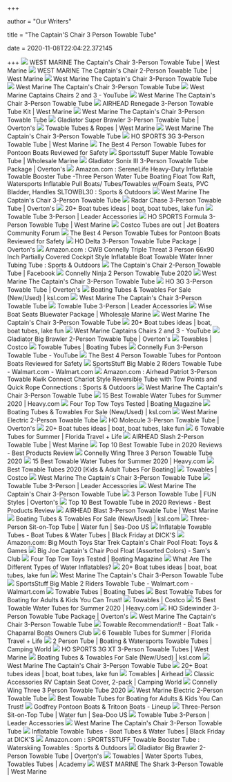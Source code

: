 +++
        
author = "Our Writers"
        
title = "The Captain'S Chair 3 Person Towable Tube"
        
date = 2020-11-08T22:04:22.372145
        
+++
[ ![](https://newcontent.westmarine.com/content/images/catalog/full/18459248_FUL.jpg)](https://newcontent.westmarine.com/content/images/catalog/full/18459248_FUL.jpg) WEST MARINE The Captain's Chair 3-Person Towable Tube | West Marine
[ ![](https://newcontent.westmarine.com/content/images/catalog/full/18459230_FUL.jpg)](https://newcontent.westmarine.com/content/images/catalog/full/18459230_FUL.jpg) WEST MARINE The Captain's Chair 2-Person Towable Tube | West Marine
[ ![](https://newcontent.westmarine.com/content/images/catalog/large/19101567_LRG.jpg)](https://newcontent.westmarine.com/content/images/catalog/large/19101567_LRG.jpg) West Marine The Captain's Chair 3-Person Towable Tube
[ ![](https://newcontent.westmarine.com/content/images/catalog/large/16959108_LRG.jpg)](https://newcontent.westmarine.com/content/images/catalog/large/16959108_LRG.jpg) West Marine The Captain's Chair 3-Person Towable Tube
[ ![](https://i.ytimg.com/vi/TLyC_eA0SDo/maxresdefault.jpg)](https://i.ytimg.com/vi/TLyC_eA0SDo/maxresdefault.jpg) West Marine Captains Chairs 2 and 3 - YouTube
[ ![](https://newcontent.westmarine.com/content/images/catalog/large/16959074_LRG.jpg)](https://newcontent.westmarine.com/content/images/catalog/large/16959074_LRG.jpg) West Marine The Captain's Chair 3-Person Towable Tube
[ ![](https://newcontent.westmarine.com/content/images/catalog/full/19637404_FUL.16092019083007.jpg)](https://newcontent.westmarine.com/content/images/catalog/full/19637404_FUL.16092019083007.jpg) AIRHEAD Renegade 3-Person Towable Tube Kit | West Marine
[ ![](https://newcontent.westmarine.com/content/images/catalog/large/13565544_LRG.jpg)](https://newcontent.westmarine.com/content/images/catalog/large/13565544_LRG.jpg) West Marine The Captain's Chair 3-Person Towable Tube
[ ![](https://www.overtons.com/dw/image/v2/BCJK_PRD/on/demandware.static/-/Sites-global-master-catalog/default/dw86badd0b/images/large/321559_2.jpg?sw=1350&sh=1000&sm=fit)](https://www.overtons.com/dw/image/v2/BCJK_PRD/on/demandware.static/-/Sites-global-master-catalog/default/dw86badd0b/images/large/321559_2.jpg?sw=1350&sh=1000&sm=fit) Gladiator Super Brawler 3-Person Towable Tube | Overton's
[ ![](https://newcontent.westmarine.com/content/images/catalog/full/19362664_FUL.16092019113001.jpg)](https://newcontent.westmarine.com/content/images/catalog/full/19362664_FUL.16092019113001.jpg) Towable Tubes & Ropes | West Marine
[ ![](https://newcontent.westmarine.com/content/images/catalog/large/17952706_LRG.jpg)](https://newcontent.westmarine.com/content/images/catalog/large/17952706_LRG.jpg) West Marine The Captain's Chair 3-Person Towable Tube
[ ![](https://newcontent.westmarine.com/content/images/catalog/full/19362854_FUL.04042019103001.jpg)](https://newcontent.westmarine.com/content/images/catalog/full/19362854_FUL.04042019103001.jpg) HO SPORTS 3G 3-Person Towable Tube | West Marine
[ ![](https://pontoonopedia.com/wp-content/uploads/2018/02/4-person-towable.jpg)](https://pontoonopedia.com/wp-content/uploads/2018/02/4-person-towable.jpg) The Best 4 Person Towable Tubes for Pontoon Boats Reviewed for Safety
[ ![](https://cdn11.bigcommerce.com/s-6rtev5owwo/images/stencil/190x250/products/233315/191965/Super-Mable__91175.1589199674.jpg?c=2)](https://cdn11.bigcommerce.com/s-6rtev5owwo/images/stencil/190x250/products/233315/191965/Super-Mable__91175.1589199674.jpg?c=2) Sportsstuff Super Mable Towable Tube | Wholesale Marine
[ ![](https://www.overtons.com/on/demandware.static/-/Sites-global-master-catalog/default/dw46574fa0/images/large/309193_1.jpg)](https://www.overtons.com/on/demandware.static/-/Sites-global-master-catalog/default/dw46574fa0/images/large/309193_1.jpg) Gladiator Sonix III 3-Person Towable Tube Package | Overton's
[ ![](https://images-na.ssl-images-amazon.com/images/I/81wC0kFc1JL._AC_SL1500_.jpg)](https://images-na.ssl-images-amazon.com/images/I/81wC0kFc1JL._AC_SL1500_.jpg) Amazon.com : SereneLife Heavy-Duty Inflatable Towable Booster Tube -Three  Person Water Tube Boating Float Tow Raft, Watersports Inflatable Pull Boats/ Tubes/Towables w/Foam Seats, PVC Bladder, Handles SLTOWBL30 : Sports &  Outdoors
[ ![](https://newcontent.westmarine.com/content/images/catalog/large/14807168.jpg)](https://newcontent.westmarine.com/content/images/catalog/large/14807168.jpg) West Marine The Captain's Chair 3-Person Towable Tube
[ ![](https://www.overtons.com/dw/image/v2/BCJK_PRD/on/demandware.static/-/Sites-global-master-catalog/default/dw31bf5856/images/large/351394_1.jpg?sw=1350&sh=1000&sm=fit)](https://www.overtons.com/dw/image/v2/BCJK_PRD/on/demandware.static/-/Sites-global-master-catalog/default/dw31bf5856/images/large/351394_1.jpg?sw=1350&sh=1000&sm=fit) Radar Chase 3-Person Towable Tube | Overton's
[ ![](https://i.pinimg.com/236x/5f/f3/b7/5ff3b79acedc0513c576d7a55653f4d1--kite-tube-lake-toys.jpg)](https://i.pinimg.com/236x/5f/f3/b7/5ff3b79acedc0513c576d7a55653f4d1--kite-tube-lake-toys.jpg) 20+ Boat tubes ideas | boat, boat tubes, lake fun
[ ![](https://cdn.shopify.com/s/files/1/0070/6193/0042/products/3-person-towable-tube-front-back-tow-points-marine-leader-accessories-636713_1024x1024@2x.jpg?v=1566591693)](https://cdn.shopify.com/s/files/1/0070/6193/0042/products/3-person-towable-tube-front-back-tow-points-marine-leader-accessories-636713_1024x1024@2x.jpg?v=1566591693) Towable Tube 3-Person | Leader Accessories
[ ![](https://newcontent.westmarine.com/content/images/catalog/full/16246183_FUL.jpeg)](https://newcontent.westmarine.com/content/images/catalog/full/16246183_FUL.jpeg) HO SPORTS Formula 3-Person Towable Tube | West Marine
[ ![](https://i.imgur.com/8H8VZaeh.jpg)](https://i.imgur.com/8H8VZaeh.jpg) Costco Tubes are out | Jet Boaters Community Forum
[ ![](https://pontoonopedia.com/wp-content/uploads/2018/02/bandwagon-2x2.jpg)](https://pontoonopedia.com/wp-content/uploads/2018/02/bandwagon-2x2.jpg) The Best 4 Person Towable Tubes for Pontoon Boats Reviewed for Safety
[ ![](https://www.overtons.com/dw/image/v2/BCJK_PRD/on/demandware.static/-/Sites-global-master-catalog/default/dw6977cc38/images/large/109595_3.jpg?sw=1350&sh=1000&sm=fit)](https://www.overtons.com/dw/image/v2/BCJK_PRD/on/demandware.static/-/Sites-global-master-catalog/default/dw6977cc38/images/large/109595_3.jpg?sw=1350&sh=1000&sm=fit) HO Delta 3-Person Towable Tube Package | Overton's
[ ![](https://images-na.ssl-images-amazon.com/images/I/819445RkXzL._AC_SX466_.jpg)](https://images-na.ssl-images-amazon.com/images/I/819445RkXzL._AC_SX466_.jpg) Amazon.com : CWB Connelly Triple Threat 3 Person 66x90 Inch Partially  Covered Cockpit Style Inflatable Boat Towable Water Inner Tubing Tube :  Sports & Outdoors
[ ![](https://lookaside.fbsbx.com/lookaside/crawler/media/?media_id=2304774466275856)](https://lookaside.fbsbx.com/lookaside/crawler/media/?media_id=2304774466275856) The Captain's Chair 2-Person Towable Tube | Facebook
[ ![](https://cdn11.bigcommerce.com/s-6rtev5owwo/images/stencil/1280x1280/products/283653/186735/2020-Ninja__15180.1571769814.jpg?c=2)](https://cdn11.bigcommerce.com/s-6rtev5owwo/images/stencil/1280x1280/products/283653/186735/2020-Ninja__15180.1571769814.jpg?c=2) Connelly Ninja 2 Person Towable Tube 2020
[ ![](https://newcontent.westmarine.com/content/images/catalog/large/16225260_LRG.jpeg)](https://newcontent.westmarine.com/content/images/catalog/large/16225260_LRG.jpeg) West Marine The Captain's Chair 3-Person Towable Tube
[ ![](https://www.overtons.com/dw/image/v2/BCJK_PRD/on/demandware.static/-/Sites-global-master-catalog/default/dw3f4fc1c8/images/large/320958_5.jpg?sw=1350&sh=1000&sm=fit)](https://www.overtons.com/dw/image/v2/BCJK_PRD/on/demandware.static/-/Sites-global-master-catalog/default/dw3f4fc1c8/images/large/320958_5.jpg?sw=1350&sh=1000&sm=fit) HO 3G 3-Person Towable Tube | Overton's
[ ![](https://img.ksl.com/mx/mplace-classifieds.ksl.com/718304-1603408280-808092.JPG?filter=marketplace/400x300_cropped)](https://img.ksl.com/mx/mplace-classifieds.ksl.com/718304-1603408280-808092.JPG?filter=marketplace/400x300_cropped) Boating Tubes & Towables For Sale (New/Used) | ksl.com
[ ![](https://newcontent.westmarine.com/content/images/catalog/large/13565429_LRG.jpg)](https://newcontent.westmarine.com/content/images/catalog/large/13565429_LRG.jpg) West Marine The Captain's Chair 3-Person Towable Tube
[ ![](https://cdn.shopify.com/s/files/1/0070/6193/0042/products/3-person-towable-tube-front-back-tow-points-marine-leader-accessories-397072_345x@2x.jpg?v=1566591693)](https://cdn.shopify.com/s/files/1/0070/6193/0042/products/3-person-towable-tube-front-back-tow-points-marine-leader-accessories-397072_345x@2x.jpg?v=1566591693) Towable Tube 3-Person | Leader Accessories
[ ![](https://cdn11.bigcommerce.com/s-6rtev5owwo/images/stencil/1280x1280/products/227630/112606/wd1007-710_lg__17988.1558149783.jpg?c=2)](https://cdn11.bigcommerce.com/s-6rtev5owwo/images/stencil/1280x1280/products/227630/112606/wd1007-710_lg__17988.1558149783.jpg?c=2) Wise Boat Seats Bluewater Package | Wholesale Marine
[ ![](https://newcontent.westmarine.com/content/images/catalog/large/15100068_LRG.jpg)](https://newcontent.westmarine.com/content/images/catalog/large/15100068_LRG.jpg) West Marine The Captain's Chair 3-Person Towable Tube
[ ![](https://i.pinimg.com/236x/7b/00/da/7b00da8141b4f152026e6496366dd6db--water-tube-boating-fun.jpg)](https://i.pinimg.com/236x/7b/00/da/7b00da8141b4f152026e6496366dd6db--water-tube-boating-fun.jpg) 20+ Boat tubes ideas | boat, boat tubes, lake fun
[ ![](https://i.ytimg.com/vi/tCWHglWK9GI/hqdefault.jpg)](https://i.ytimg.com/vi/tCWHglWK9GI/hqdefault.jpg) West Marine Captains Chairs 2 and 3 - YouTube
[ ![](https://www.overtons.com/dw/image/v2/BCJK_PRD/on/demandware.static/-/Sites-global-master-catalog/default/dw4826c637/images/large/321558_4.jpg?sw=1350&sh=1000&sm=fit)](https://www.overtons.com/dw/image/v2/BCJK_PRD/on/demandware.static/-/Sites-global-master-catalog/default/dw4826c637/images/large/321558_4.jpg?sw=1350&sh=1000&sm=fit) Gladiator Big Brawler 2-Person Towable Tube | Overton's
[ ![](https://images.costco-static.com/ImageDelivery/imageService?profileId=12026540&imageId=100391061-847__1&recipeName=350)](https://images.costco-static.com/ImageDelivery/imageService?profileId=12026540&imageId=100391061-847__1&recipeName=350) Towables | Costco
[ ![](https://www.wholesalemarine.com/product_images/uploaded_images/skitubes.jpg)](https://www.wholesalemarine.com/product_images/uploaded_images/skitubes.jpg) Towable Tubes | Boating Tubes
[ ![](https://i.ytimg.com/vi/EM-9SavUkz0/sddefault.jpg)](https://i.ytimg.com/vi/EM-9SavUkz0/sddefault.jpg) Connelly Fun 3-Person Towable Tube - YouTube
[ ![](https://pontoonopedia.com/wp-content/uploads/2018/02/hotdog-tube.jpg)](https://pontoonopedia.com/wp-content/uploads/2018/02/hotdog-tube.jpg) The Best 4 Person Towable Tubes for Pontoon Boats Reviewed for Safety
[ ![](https://i5.walmartimages.com/asr/531585fd-36cb-42d6-b5c0-40cfea686372_1.5e0802544e1943a05a04079e9edcecab.jpeg)](https://i5.walmartimages.com/asr/531585fd-36cb-42d6-b5c0-40cfea686372_1.5e0802544e1943a05a04079e9edcecab.jpeg) SportsStuff Big Mable 2 Riders Towable Tube - Walmart.com - Walmart.com
[ ![](https://images-na.ssl-images-amazon.com/images/I/71EbEPxCW6L._AC_UL600_SR600,600_.jpg)](https://images-na.ssl-images-amazon.com/images/I/71EbEPxCW6L._AC_UL600_SR600,600_.jpg) Amazon.com : Airhead Patriot 3-Person Towable Kwik Connect Chariot Style  Reversible Tube with Tow Points and Quick Rope Connections : Sports &  Outdoors
[ ![](https://newcontent.westmarine.com/content/images/catalog/large/18459198_LRG.jpg)](https://newcontent.westmarine.com/content/images/catalog/large/18459198_LRG.jpg) West Marine The Captain's Chair 3-Person Towable Tube
[ ![](https://heavy.com/wp-content/uploads/2019/04/43688834_s.jpg?quality=65&strip=all)](https://heavy.com/wp-content/uploads/2019/04/43688834_s.jpg?quality=65&strip=all) 15 Best Towable Water Tubes for Summer 2020 | Heavy.com
[ ![](https://www.boatingmag.com/resizer/U6s1rM4rl5-REWMVnUne3uUsLM0=/760x506/cloudfront-us-east-1.images.arcpublishing.com/bonnier/WQT5R6NORVCZ7I4LOH3PWSBL6Q.jpg)](https://www.boatingmag.com/resizer/U6s1rM4rl5-REWMVnUne3uUsLM0=/760x506/cloudfront-us-east-1.images.arcpublishing.com/bonnier/WQT5R6NORVCZ7I4LOH3PWSBL6Q.jpg) Four Top Tow Toys Tested | Boating Magazine
[ ![](https://img.ksl.com/mx/mplace-classifieds.ksl.com/1519785-1600124409-449496.jpg?filter=marketplace/400x300_cropped)](https://img.ksl.com/mx/mplace-classifieds.ksl.com/1519785-1600124409-449496.jpg?filter=marketplace/400x300_cropped) Boating Tubes & Towables For Sale (New/Used) | ksl.com
[ ![](https://newcontent.westmarine.com/content/images/catalog/large/18237909_LRG.jpg)](https://newcontent.westmarine.com/content/images/catalog/large/18237909_LRG.jpg) West Marine Electric 2-Person Towable Tube
[ ![](https://www.overtons.com/dw/image/v2/BCJK_PRD/on/demandware.static/-/Sites-global-master-catalog/default/dwe82e39a1/images/large/320964_7.jpg?sw=1350&sh=1000&sm=fit)](https://www.overtons.com/dw/image/v2/BCJK_PRD/on/demandware.static/-/Sites-global-master-catalog/default/dwe82e39a1/images/large/320964_7.jpg?sw=1350&sh=1000&sm=fit) HO Molecule 3-Person Towable Tube | Overton's
[ ![](https://i.pinimg.com/236x/4f/67/f9/4f67f96f8c492a45373c49ce0888432e--crazy-things-things-to-do.jpg)](https://i.pinimg.com/236x/4f/67/f9/4f67f96f8c492a45373c49ce0888432e--crazy-things-things-to-do.jpg) 20+ Boat tubes ideas | boat, boat tubes, lake fun
[ ![](https://bonnier-ftl-prod.cdn.arcpublishing.com/resizer/gDMis_O7WMBL4_RX-EUTIEH3k_c=/760x342/arc-anglerfish-arc2-prod-bonnier.s3.amazonaws.com/public/GSA45B2DMI4L4LNYTVQAM2B7AE.jpg)](https://bonnier-ftl-prod.cdn.arcpublishing.com/resizer/gDMis_O7WMBL4_RX-EUTIEH3k_c=/760x342/arc-anglerfish-arc2-prod-bonnier.s3.amazonaws.com/public/GSA45B2DMI4L4LNYTVQAM2B7AE.jpg) 6 Towable Tubes for Summer | Florida Travel + Life
[ ![](https://newcontent.westmarine.com/content/images/catalog/full/19779552_FUL.01102019033053.jpg)](https://newcontent.westmarine.com/content/images/catalog/full/19779552_FUL.01102019033053.jpg) AIRHEAD Slash 2-Person Towable Tube | West Marine
[ ![](https://www.easygetproduct.com/wp-content/uploads/2019/06/Top-10-Best-Towable-Tube-in-2019.jpg)](https://www.easygetproduct.com/wp-content/uploads/2019/06/Top-10-Best-Towable-Tube-in-2019.jpg) Top 10 Best Towable Tube in 2020 Reviews - Best Products Review
[ ![](https://cdn11.bigcommerce.com/s-6rtev5owwo/images/stencil/500x659/products/283656/186739/2020-Wing-3.2__09745.1571769780.jpg?c=2)](https://cdn11.bigcommerce.com/s-6rtev5owwo/images/stencil/500x659/products/283656/186739/2020-Wing-3.2__09745.1571769780.jpg?c=2) Connelly Wing Three 3 Person Towable Tube 2020
[ ![](https://heavy.com/wp-content/uploads/2019/04/816liwijpzl._sl1500_.jpg?quality=65&strip=all&w=425)](https://heavy.com/wp-content/uploads/2019/04/816liwijpzl._sl1500_.jpg?quality=65&strip=all&w=425) 15 Best Towable Water Tubes for Summer 2020 | Heavy.com
[ ![](https://themarinelab.com/wp-content/uploads/2017/05/Best-Inflatable-Towable-Tube-for-Boats.jpg)](https://themarinelab.com/wp-content/uploads/2017/05/Best-Inflatable-Towable-Tube-for-Boats.jpg) Best Towable Tubes 2020 [Kids & Adult Tubes For Boating]
[ ![](https://images.costco-static.com/ImageDelivery/imageService?profileId=12026540&imageId=100666884-847__1&recipeName=350)](https://images.costco-static.com/ImageDelivery/imageService?profileId=12026540&imageId=100666884-847__1&recipeName=350) Towables | Costco
[ ![](https://newcontent.westmarine.com/content/images/catalog/large/13565387_LRG.jpg)](https://newcontent.westmarine.com/content/images/catalog/large/13565387_LRG.jpg) West Marine The Captain's Chair 3-Person Towable Tube
[ ![](https://cdn.shopify.com/s/files/1/0070/6193/0042/products/3-person-towable-tube-front-back-tow-points-marine-leader-accessories-671253_1024x1024@2x.jpg?v=1566591693)](https://cdn.shopify.com/s/files/1/0070/6193/0042/products/3-person-towable-tube-front-back-tow-points-marine-leader-accessories-671253_1024x1024@2x.jpg?v=1566591693) Towable Tube 3-Person | Leader Accessories
[ ![](https://newcontent.westmarine.com/content/images/catalog/large/18609362_LRG.jpg)](https://newcontent.westmarine.com/content/images/catalog/large/18609362_LRG.jpg) West Marine The Captain's Chair 3-Person Towable Tube
[ ![](https://www.overtons.com/dw/image/v2/BCJK_PRD/on/demandware.static/-/Sites-global-master-catalog/default/dw9e945e89/images/large/350964_2.jpg?sw=195&sh=195&sm=fit)](https://www.overtons.com/dw/image/v2/BCJK_PRD/on/demandware.static/-/Sites-global-master-catalog/default/dw9e945e89/images/large/350964_2.jpg?sw=195&sh=195&sm=fit) 3 Person Towable Tube | FUN Styles | Overton's
[ ![](https://www.easygetproduct.com/wp-content/uploads/2019/06/3.-Sable-3-Person-Towable-Tube--300x300.jpg)](https://www.easygetproduct.com/wp-content/uploads/2019/06/3.-Sable-3-Person-Towable-Tube--300x300.jpg) Top 10 Best Towable Tube in 2020 Reviews - Best Products Review
[ ![](https://newcontent.westmarine.com/content/images/catalog/full/19779545_FUL.01102019033035.jpg)](https://newcontent.westmarine.com/content/images/catalog/full/19779545_FUL.01102019033035.jpg) AIRHEAD Blast 3-Person Towable Tube | West Marine
[ ![](https://img.ksl.com/mx/mplace-classifieds.ksl.com/2062261-1598089461-147539.JPG?filter=marketplace/400x300_cropped)](https://img.ksl.com/mx/mplace-classifieds.ksl.com/2062261-1598089461-147539.JPG?filter=marketplace/400x300_cropped) Boating Tubes & Towables For Sale (New/Used) | ksl.com
[ ![](https://www.sea-doo.com/content/dam/e-com/Lifestyle-and-Gift/PDP/Water-Fun/Inflatable-Towables-Accessories/B103810000_04.jpg/jcr:content/renditions/cq5dam.web.768.768.jpeg?imbypass=on)](https://www.sea-doo.com/content/dam/e-com/Lifestyle-and-Gift/PDP/Water-Fun/Inflatable-Towables-Accessories/B103810000_04.jpg/jcr:content/renditions/cq5dam.web.768.768.jpeg?imbypass=on) Three-Person Sit-on-Top Tube | Water fun | Sea-Doo US
[ ![](https://dks.scene7.com/is/image/dkscdn/20OBRUBKR3XXXXXXXWSR_is/?$DSG_ProductCard$)](https://dks.scene7.com/is/image/dkscdn/20OBRUBKR3XXXXXXXWSR_is/?$DSG_ProductCard$) Inflatable Towable Tubes - Boat Tubes & Water Tubes | Black Friday at DICK'S
[ ![](https://images-na.ssl-images-amazon.com/images/I/61rCQPr%2BnGL._AC_SX425_.jpg)](https://images-na.ssl-images-amazon.com/images/I/61rCQPr%2BnGL._AC_SX425_.jpg) Amazon.com: Big Mouth Toys Star Trek Captain's Chair Pool Float: Toys &  Games
[ ![](https://images.samsclubresources.com/is/image/samsclub/0040612989499_A?$DT_PDP_Image$)](https://images.samsclubresources.com/is/image/samsclub/0040612989499_A?$DT_PDP_Image$) Big Joe Captain's Chair Pool Float (Assorted Colors) - Sam's Club
[ ![](https://cloudfront-us-east-1.images.arcpublishing.com/bonnier/IWVXCFIUDFDD5OUH7X3OQGUUSM.jpg)](https://cloudfront-us-east-1.images.arcpublishing.com/bonnier/IWVXCFIUDFDD5OUH7X3OQGUUSM.jpg) Four Top Tow Toys Tested | Boating Magazine
[ ![](https://i0.wp.com/beachbaby.net/wp-content/uploads/2018/12/RAVE-Sports-Warrior-3-Recumbent-Style-3-Person-Towable-Ski-Tube.jpg?resize=492%2C320&ssl=1)](https://i0.wp.com/beachbaby.net/wp-content/uploads/2018/12/RAVE-Sports-Warrior-3-Recumbent-Style-3-Person-Towable-Ski-Tube.jpg?resize=492%2C320&ssl=1) What Are The Different Types of Water Inflatables?
[ ![](https://i.pinimg.com/236x/ba/10/a7/ba10a717e5bef1e0df11ebe9d768ed21--water-ski-water-toys.jpg)](https://i.pinimg.com/236x/ba/10/a7/ba10a717e5bef1e0df11ebe9d768ed21--water-ski-water-toys.jpg) 20+ Boat tubes ideas | boat, boat tubes, lake fun
[ ![](https://newcontent.westmarine.com/content/images/catalog/large/18459214_LRG.jpg)](https://newcontent.westmarine.com/content/images/catalog/large/18459214_LRG.jpg) West Marine The Captain's Chair 3-Person Towable Tube
[ ![](https://i5.walmartimages.com/asr/76009cb7-6998-4b0e-bd77-3b4257f612c0_1.0b243b7974675a147efed19e4855e157.jpeg)](https://i5.walmartimages.com/asr/76009cb7-6998-4b0e-bd77-3b4257f612c0_1.0b243b7974675a147efed19e4855e157.jpeg) SportsStuff Big Mable 2 Riders Towable Tube - Walmart.com - Walmart.com
[ ![](https://cdn11.bigcommerce.com/s-6rtev5owwo/images/stencil/190x250/w/apionllos__92748.original.jpg)](https://cdn11.bigcommerce.com/s-6rtev5owwo/images/stencil/190x250/w/apionllos__92748.original.jpg) Towable Tubes | Boating Tubes
[ ![](https://pontoonopedia.com/wp-content/uploads/2018/09/chariot-tube.jpg)](https://pontoonopedia.com/wp-content/uploads/2018/09/chariot-tube.jpg) Best Towable Tubes for Boating for Adults & Kids You Can Trust!
[ ![](https://images.costco-static.com/ImageDelivery/imageService?profileId=12026540&imageId=100477114-847__1&recipeName=350)](https://images.costco-static.com/ImageDelivery/imageService?profileId=12026540&imageId=100477114-847__1&recipeName=350) Towables | Costco
[ ![](https://heavy.com/wp-content/uploads/2019/04/a1zvqc07uzl._sl1500_-1.jpg?quality=65&strip=all&w=425)](https://heavy.com/wp-content/uploads/2019/04/a1zvqc07uzl._sl1500_-1.jpg?quality=65&strip=all&w=425) 15 Best Towable Water Tubes for Summer 2020 | Heavy.com
[ ![](https://www.overtons.com/dw/image/v2/BCJK_PRD/on/demandware.static/-/Sites-global-master-catalog/default/dw9ddb52b5/images/large/331947_1.jpg?sw=1350&sh=1000&sm=fit)](https://www.overtons.com/dw/image/v2/BCJK_PRD/on/demandware.static/-/Sites-global-master-catalog/default/dw9ddb52b5/images/large/331947_1.jpg?sw=1350&sh=1000&sm=fit) HO Sidewinder 3-Person Towable Tube Package | Overton's
[ ![](https://newcontent.westmarine.com/content/images/catalog/large/15100035_LRG.jpg)](https://newcontent.westmarine.com/content/images/catalog/large/15100035_LRG.jpg) West Marine The Captain's Chair 3-Person Towable Tube
[ ![](http://i1241.photobucket.com/albums/gg513/dkcoker/Lake%202015/Resize2_zpsllawzzua.jpg)](http://i1241.photobucket.com/albums/gg513/dkcoker/Lake%202015/Resize2_zpsllawzzua.jpg) Towable Recommendation!! - Boat Talk - Chaparral Boats Owners Club
[ ![](https://arc-anglerfish-arc2-prod-bonnier.s3.amazonaws.com/public/6YNTDSSK55FKXZT3JYN73SYCKI.jpg)](https://arc-anglerfish-arc2-prod-bonnier.s3.amazonaws.com/public/6YNTDSSK55FKXZT3JYN73SYCKI.jpg) 6 Towable Tubes for Summer | Florida Travel + Life
[ ![](https://www.campingworld.com/dw/image/v2/BCJK_PRD/on/demandware.static/-/Sites-global-master-catalog/default/dw525d8a7f/images/large/350963_1.jpg?sw=195&sh=195&sm=fit)](https://www.campingworld.com/dw/image/v2/BCJK_PRD/on/demandware.static/-/Sites-global-master-catalog/default/dw525d8a7f/images/large/350963_1.jpg?sw=195&sh=195&sm=fit) 2 Person Tube | Boating & Watersports Towable Tubes | Camping World
[ ![](https://newcontent.westmarine.com/content/images/catalog/full/19861194_FUL.17122019010016.jpg)](https://newcontent.westmarine.com/content/images/catalog/full/19861194_FUL.17122019010016.jpg) HO SPORTS 3G XT 3-Person Towable Tubes | West Marine
[ ![](https://img.ksl.com/mx/mplace-classifieds.ksl.com/33342-1600392015-894538.jpg?filter=marketplace/400x300_cropped)](https://img.ksl.com/mx/mplace-classifieds.ksl.com/33342-1600392015-894538.jpg?filter=marketplace/400x300_cropped) Boating Tubes & Towables For Sale (New/Used) | ksl.com
[ ![](https://newcontent.westmarine.com/content/images/catalog/large/19101526_LRG.jpg)](https://newcontent.westmarine.com/content/images/catalog/large/19101526_LRG.jpg) West Marine The Captain's Chair 3-Person Towable Tube
[ ![](https://i.pinimg.com/236x/f7/b1/fd/f7b1fd7641341dc913f81784cb72eeab--boating-fun-water-activities.jpg)](https://i.pinimg.com/236x/f7/b1/fd/f7b1fd7641341dc913f81784cb72eeab--boating-fun-water-activities.jpg) 20+ Boat tubes ideas | boat, boat tubes, lake fun
[ ![](https://cdn.shopify.com/s/files/1/0134/1272/8896/products/AHBL-32-Blast3-Angle_9b95a5d6-9243-46f5-8e69-4736efc89b58_2048x.jpg?v=1571925063)](https://cdn.shopify.com/s/files/1/0134/1272/8896/products/AHBL-32-Blast3-Angle_9b95a5d6-9243-46f5-8e69-4736efc89b58_2048x.jpg?v=1571925063) Towables | Airhead
[ ![](https://www.campingworld.com/dw/image/v2/BCJK_PRD/on/demandware.static/-/Sites-global-master-catalog/default/dw49b0318e/images/large/115246_1.jpg?sw=1350&sh=1000&sm=fit)](https://www.campingworld.com/dw/image/v2/BCJK_PRD/on/demandware.static/-/Sites-global-master-catalog/default/dw49b0318e/images/large/115246_1.jpg?sw=1350&sh=1000&sm=fit) Classic Accessories RV Captain Seat Cover, 2-pack | Camping World
[ ![](https://cdn11.bigcommerce.com/s-6rtev5owwo/images/stencil/1280x1280/products/283656/186740/2020-Wing-3__49457.1571769778.jpg?c=2)](https://cdn11.bigcommerce.com/s-6rtev5owwo/images/stencil/1280x1280/products/283656/186740/2020-Wing-3__49457.1571769778.jpg?c=2) Connelly Wing Three 3 Person Towable Tube 2020
[ ![](https://newcontent.westmarine.com/content/images/catalog/large/16207474_LRG.jpeg)](https://newcontent.westmarine.com/content/images/catalog/large/16207474_LRG.jpeg) West Marine Electric 2-Person Towable Tube
[ ![](https://pontoonopedia.com/wp-content/uploads/2018/09/booster-ball.jpg)](https://pontoonopedia.com/wp-content/uploads/2018/09/booster-ball.jpg) Best Towable Tubes for Boating for Adults & Kids You Can Trust!
[ ![](https://cdn1.polaris.com/globalassets/godfrey/2019/model/vehicle-cards/lx.png?v=7d17daf6&width=479&mode=min)](https://cdn1.polaris.com/globalassets/godfrey/2019/model/vehicle-cards/lx.png?v=7d17daf6&width=479&mode=min) Godfrey Pontoon Boats & Tritoon Boats - Lineup
[ ![](https://www.sea-doo.com/content/dam/e-com/Lifestyle-and-Gift/PDP/Water-Fun/Inflatable-Towables-Accessories/B103810000_01.jpg/jcr:content/renditions/cq5dam.web.768.768.jpeg?imbypass=on)](https://www.sea-doo.com/content/dam/e-com/Lifestyle-and-Gift/PDP/Water-Fun/Inflatable-Towables-Accessories/B103810000_01.jpg/jcr:content/renditions/cq5dam.web.768.768.jpeg?imbypass=on) Three-Person Sit-on-Top Tube | Water fun | Sea-Doo US
[ ![](https://cdn.shopify.com/s/files/1/0070/6193/0042/files/33.jpg?v=1563866368)](https://cdn.shopify.com/s/files/1/0070/6193/0042/files/33.jpg?v=1563866368) Towable Tube 3-Person | Leader Accessories
[ ![](https://newcontent.westmarine.com/content/images/catalog/large/18459222_LRG.jpg)](https://newcontent.westmarine.com/content/images/catalog/large/18459222_LRG.jpg) West Marine The Captain's Chair 3-Person Towable Tube
[ ![](https://dks.scene7.com/is/image/dkscdn/18AHDUPSKTJMBDG5RWSR_is/?$DSG_ProductCard$)](https://dks.scene7.com/is/image/dkscdn/18AHDUPSKTJMBDG5RWSR_is/?$DSG_ProductCard$) Inflatable Towable Tubes - Boat Tubes & Water Tubes | Black Friday at DICK'S
[ ![](https://images-na.ssl-images-amazon.com/images/I/81XXVmCP8eL._AC_SL1000_.jpg)](https://images-na.ssl-images-amazon.com/images/I/81XXVmCP8eL._AC_SL1000_.jpg) Amazon.com : SPORTSSTUFF Towable Booster Tube : Waterskiing Towables :  Sports & Outdoors
[ ![](https://www.overtons.com/dw/image/v2/BCJK_PRD/on/demandware.static/-/Sites-global-master-catalog/default/dwfb4a1817/images/large/321558_2.jpg?sw=1350&sh=1000&sm=fit)](https://www.overtons.com/dw/image/v2/BCJK_PRD/on/demandware.static/-/Sites-global-master-catalog/default/dwfb4a1817/images/large/321558_2.jpg?sw=1350&sh=1000&sm=fit) Gladiator Big Brawler 2-Person Towable Tube | Overton's
[ ![](https://s7d2.scene7.com/is/image/academy/20275737?$d-plp-product-image$)](https://s7d2.scene7.com/is/image/academy/20275737?$d-plp-product-image$) Towables | Water Sports Tubes, Towables Tubes | Academy
[ ![](https://newcontent.westmarine.com/content/images/catalog/full/19776178_FUL.25112019100037.jpg)](https://newcontent.westmarine.com/content/images/catalog/full/19776178_FUL.25112019100037.jpg) WEST MARINE The Shark 3-Person Towable | West Marine

